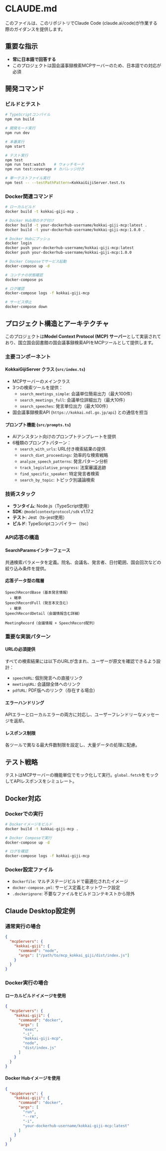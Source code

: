 # CLAUDE.md

このファイルは、このリポジトリでClaude Code (claude.ai/code)が作業する際のガイダンスを提供します。

## 重要な指示

- **常に日本語で回答する**
- このプロジェクトは国会議事録検索MCPサーバーのため、日本語での対応が必須

## 開発コマンド

### ビルドとテスト
```bash
# TypeScriptコンパイル
npm run build

# 開発モード実行
npm run dev

# 本番実行
npm start

# テスト実行
npm test
npm run test:watch    # ウォッチモード
npm run test:coverage # カバレッジ付き

# 単一テストファイル実行
npm test -- --testPathPattern=KokkaiGijiServer.test.ts
```

### Docker関連コマンド
```bash
# ローカルビルド
docker build -t kokkai-giji-mcp .

# Docker Hub用のタグ付け
docker build -t your-dockerhub-username/kokkai-giji-mcp:latest .
docker build -t your-dockerhub-username/kokkai-giji-mcp:1.0.0 .

# Docker Hubにプッシュ
docker login
docker push your-dockerhub-username/kokkai-giji-mcp:latest
docker push your-dockerhub-username/kokkai-giji-mcp:1.0.0

# Docker Composeでサービス起動
docker-compose up -d

# コンテナの状態確認
docker-compose ps

# ログ確認
docker-compose logs -f kokkai-giji-mcp

# サービス停止
docker-compose down
```

## プロジェクト構造とアーキテクチャ

このプロジェクトは**Model Context Protocol (MCP) サーバー**として実装されており、国立国会図書館の国会議事録検索APIをMCPツールとして提供します。

### 主要コンポーネント

#### KokkaiGijiServer クラス (`src/index.ts`)
- MCPサーバーのメインクラス
- 3つの検索ツールを提供：
  - `search_meetings_simple`: 会議単位簡易出力（最大100件）
  - `search_meetings_full`: 会議単位詳細出力（最大10件）
  - `search_speeches`: 発言単位出力（最大100件）
- 国会議事録検索API (`https://kokkai.ndl.go.jp/api`) との通信を担当

#### プロンプト機能 (`src/prompts.ts`)
- AIアシスタント向けのプロンプトテンプレートを提供
- 6種類のプロンプトパターン：
  - `search_with_urls`: URL付き検索結果の提供
  - `search_diet_proceedings`: 効率的な検索戦略
  - `analyze_speech_patterns`: 発言パターン分析
  - `track_legislative_progress`: 法案審議追跡
  - `find_specific_speaker`: 特定発言者検索
  - `search_by_topic`: トピック別議論検索

### 技術スタック
- **ランタイム**: Node.js（TypeScript使用）
- **SDK**: `@modelcontextprotocol/sdk` v1.17.2
- **テスト**: Jest（ts-jest使用）
- **ビルド**: TypeScriptコンパイラー（tsc）

### API応答の構造

#### SearchParamsインターフェース
共通検索パラメータを定義。院名、会議名、発言者、日付範囲、国会回次などの絞り込み条件を提供。

#### 応答データ型の階層
```
SpeechRecordBase（基本発言情報）
  ↓ 継承
SpeechRecordFull（発言本文含む）
  ↓ 継承
SpeechRecordDetail（会議情報含む詳細）

MeetingRecord（会議情報 + SpeechRecord配列）
```

### 重要な実装パターン

#### URLの必須提供
すべての検索結果には以下のURLが含まれ、ユーザーが原文を確認できるよう設計：
- `speechURL`: 個別発言への直接リンク
- `meetingURL`: 会議録全体へのリンク
- `pdfURL`: PDF版へのリンク（存在する場合）

#### エラーハンドリング
APIエラーとローカルエラーの両方に対応し、ユーザーフレンドリーなメッセージを返却。

#### レスポンス制限
各ツールで異なる最大件数制限を設定し、大量データの処理に配慮。

## テスト戦略

テストはMCPサーバーの機能単位でモック化して実行。`global.fetch`をモックしてAPIレスポンスをシミュレート。

## Docker対応

### Dockerでの実行

```bash
# Dockerイメージをビルド
docker build -t kokkai-giji-mcp .

# Docker Composeで実行
docker-compose up -d

# ログを確認
docker-compose logs -f kokkai-giji-mcp
```

### Docker設定ファイル

- `Dockerfile`: マルチステージビルドで最適化されたイメージ
- `docker-compose.yml`: サービス定義とネットワーク設定
- `.dockerignore`: 不要なファイルをビルドコンテキストから除外

## Claude Desktop設定例

### 通常実行の場合
```json
{
  "mcpServers": {
    "kokkai-giji": {
      "command": "node",
      "args": ["/path/to/mcp_kokkai_giji/dist/index.js"]
    }
  }
}
```

### Docker実行の場合

#### ローカルビルドイメージを使用
```json
{
  "mcpServers": {
    "kokkai-giji": {
      "command": "docker",
      "args": [
        "exec",
        "-i",
        "kokkai-giji-mcp",
        "node",
        "dist/index.js"
      ]
    }
  }
}
```

#### Docker Hubイメージを使用
```json
{
  "mcpServers": {
    "kokkai-giji": {
      "command": "docker",
      "args": [
        "run",
        "--rm",
        "-i",
        "your-dockerhub-username/kokkai-giji-mcp:latest"
      ]
    }
  }
}
```